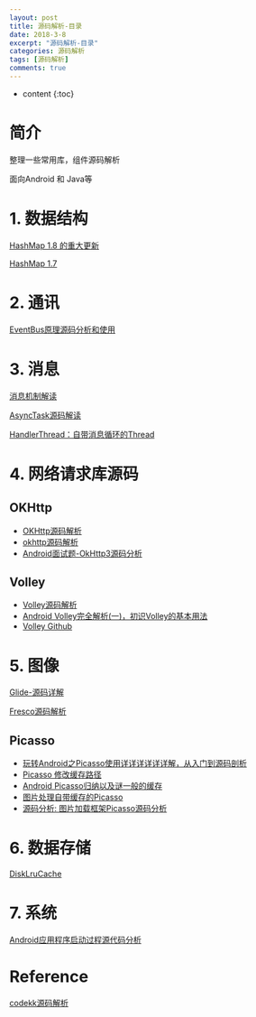 ```yaml
---
layout: post
title: 源码解析-目录
date: 2018-3-8
excerpt: "源码解析-目录"
categories: 源码解析
tags: [源码解析]
comments: true
---
```



* content
{:toc}



# 简介

整理一些常用库，组件源码解析

面向Android 和 Java等

# 1. 数据结构

[HashMap 1.8 的重大更新](http://blog.csdn.net/carson_ho/article/details/79373134?from=timeline#10006-weixin-1-52626-6b3bffd01fdde4900130bc5a2751b6d1)

[HashMap 1.7](http://blog.csdn.net/carson_ho/article/details/79373026)

# 2. 通讯

[EventBus原理源码分析和使用](http://blog.csdn.net/hua631150873/article/details/51377131)

# 3. 消息

[消息机制解读](http://vivianking6855.github.io/2018/03/09/Source-Message-Mechanism/)

[AsyncTask源码解读](http://vivianking6855.github.io/2018/03/09/Source-AsyncTask/)

[HandlerThread：自带消息循环的Thread](http://blog.csdn.net/abc512427549/article/details/79481226)

# 4. 网络请求库源码

## OKHttp

- [OKHttp源码解析](https://www.jianshu.com/p/27c1554b7fee)
-  [okhttp源码解析](https://blog.csdn.net/json_it/article/details/78404010)
- [Android面试题-OkHttp3源码分析](https://blog.csdn.net/mwq384807683/article/details/71173442?locationNum=8&fps=1)

## Volley

- [Volley源码解析](http://www.jcodecraeer.com/a/anzhuokaifa/androidkaifa/2017/0605/8040.html)
- [Android Volley完全解析(一)，初识Volley的基本用法](https://blog.csdn.net/guolin_blog/article/details/17482095)
- [Volley Github](https://github.com/google/volley)

# 5. 图像

[Glide-源码详解](http://blog.csdn.net/yulyu/article/details/60331803)

[Fresco源码解析](http://blog.csdn.net/column/details/master-fresco.html)

## Picasso

- [玩转Android之Picasso使用详详详详详详解，从入门到源码剖析 ](http://blog.csdn.net/u012702547/article/details/52273918)
- [Picasso 修改缓存路径](https://blog.csdn.net/bc_2014621/article/details/54946366)
- [Android Picasso归纳以及谜一般的缓存](https://blog.csdn.net/myfwjy/article/details/52451238)
- [图片处理自带缓存的Picasso](https://blog.csdn.net/sinat_29874521/article/details/52471374)
- [源码分析: 图片加载框架Picasso源码分析](https://www.cnblogs.com/wytiger/p/6254121.html)

# 6. 数据存储

[DiskLruCache](http://vivianking6855.github.io/2017/11/15/DiskLruCache/)

# 7. 系统

[Android应用程序启动过程源代码分析](http://blog.csdn.net/luoshengyang/article/details/6689748 )

# Reference

[codekk源码解析](http://a.codekk.com/)


